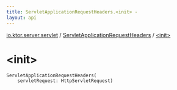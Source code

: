 ```yaml
---
title: ServletApplicationRequestHeaders.<init> - 
layout: api
---
```


<div class='api-docs-breadcrumbs'><a href="../index.html">io.ktor.server.servlet</a> / <a href="index.html">ServletApplicationRequestHeaders</a> / <a href="./-init-.html">&lt;init&gt;</a></div>

# &lt;init&gt;

<div class="signature"><code><span class="identifier">ServletApplicationRequestHeaders</span><span class="symbol">(</span><br/>&nbsp;&nbsp;&nbsp;&nbsp;<span class="parameterName" id="io.ktor.server.servlet.ServletApplicationRequestHeaders$<init>(javax.servlet.http.HttpServletRequest)/servletRequest">servletRequest</span><span class="symbol">:</span>&nbsp;<span class="identifier">HttpServletRequest</span><span class="symbol">)</span></code></div>
